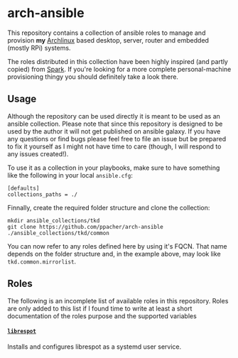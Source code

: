 # arch-ansible

This repository contains a collection of ansible roles to manage and provision **my** [Archlinux](https://archlinux.org) based desktop, server, router and embedded (mostly RPi) systems.

The roles distributed in this collection have been highly inspired (and partly copied) from [Spark](https://github.com/pigmonkey/spark). If you're looking for a more complete personal-machine provisioning thingy you should definitely take a look there.

## Usage

Although the repository can be used directly it is meant to be used as an ansible collection. Please note that since this repository is designed to be used by the author it will not get published on ansible galaxy. If you have any questions or find bugs please feel free to file an issue but be prepared to fix it yourself as I might not have time to care (though, I will respond to any issues created!).

To use it as a collection in your playbooks, make sure to have something like the following in your local `ansible.cfg`:

```
[defaults]
collections_paths = ./
```

Finnally, create the required folder structure and clone the collection:

```
mkdir ansible_collections/tkd
git clone https://github.com/ppacher/arch-ansible ./ansible_collections/tkd/common
```

You can now refer to any roles defined here by using it's FQCN. That name depends on the folder structure and, in the example above, may look like `tkd.common.mirrorlist`.

## Roles

The following is an incomplete list of available roles in this repository. Roles are only added to this list if I found time to write at least a short documentation of the roles purpose and the supported variables

#### [`librespot`](./roles/librespot)

Installs and configures librespot as a systemd user service.

